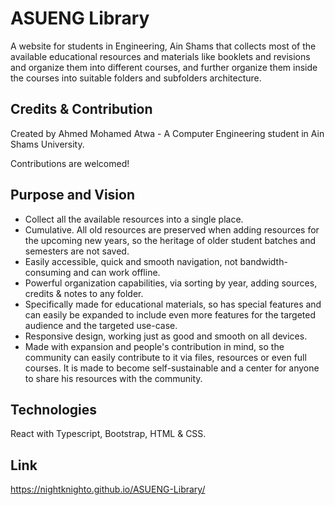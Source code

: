 # ASUENG Library
A website for students in Engineering, Ain Shams that collects most of the available educational resources and materials like booklets and revisions and organize them into different courses, and further organize them inside the courses into suitable folders and subfolders architecture.

## Credits & Contribution
Created by Ahmed Mohamed Atwa - A Computer Engineering student in Ain Shams University.

Contributions are welcomed!

## Purpose and Vision
- Collect all the available resources into a single place.
- Cumulative. All old resources are preserved when adding resources for the upcoming new years, so the heritage of older student batches and semesters are not saved.
- Easily accessible, quick and smooth navigation, not bandwidth-consuming and can work offline.
- Powerful organization capabilities, via sorting by year, adding sources, credits & notes to any folder.
- Specifically made for educational materials, so has special features and can easily be expanded to include even more features for the targeted audience and the targeted use-case.
- Responsive design, working just as good and smooth on all devices.
- Made with expansion and people's contribution in mind, so the community can easily contribute to it via files, resources or even full courses. It is made to become self-sustainable and a center for anyone to share his resources with the community.

## Technologies
React with Typescript, Bootstrap, HTML & CSS.

## Link
https://nightknighto.github.io/ASUENG-Library/
